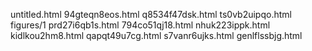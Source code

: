 untitled.html
94gteqn8eos.html
q8534f47dsk.html
ts0vb2uipqo.html
figures/1
prd27i6qb1s.html
794co51qj18.html
nhuk223ippk.html
kidlkou2hm8.html
qapqt49u7cg.html
s7vanr6ujks.html
genlflssbjg.html